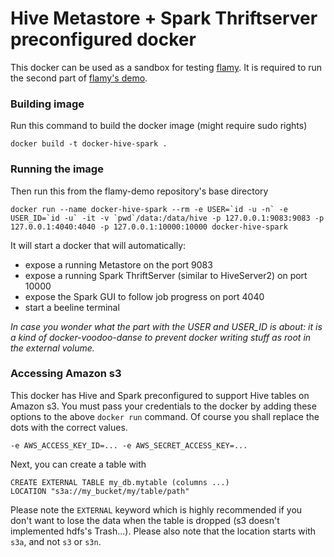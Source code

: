 # Hive Metastore + Spark Thriftserver preconfigured docker


This docker can be used as a sandbox for testing [flamy](https://github.com/flaminem/flamy).
It is required to run the second part of [flamy's demo](http://flamy.readthedocs.io/en/latest/Demo.html).

### Building image
Run this command to build the docker image (might require sudo rights)

```
docker build -t docker-hive-spark .
```


### Running the image
Then run this from the flamy-demo repository's base directory
```
docker run --name docker-hive-spark --rm -e USER=`id -u -n` -e USER_ID=`id -u` -it -v `pwd`/data:/data/hive -p 127.0.0.1:9083:9083 -p 127.0.0.1:4040:4040 -p 127.0.0.1:10000:10000 docker-hive-spark
```

It will start a docker that will automatically:
- expose a running Metastore on the port 9083
- expose a running Spark ThriftServer (similar to HiveServer2) on port 10000
- expose the Spark GUI to follow job progress on port 4040
- start a beeline terminal


*In case you wonder what the part with the USER and USER_ID is about: 
it is a kind of docker-voodoo-danse to prevent docker writing stuff as root in the external volume.*


### Accessing Amazon s3
This docker has Hive and Spark preconfigured to support Hive tables on Amazon s3.
You must pass your credentials to the docker by adding these options to the above `docker run` command.
Of course you shall replace the dots with the correct values.
```
-e AWS_ACCESS_KEY_ID=... -e AWS_SECRET_ACCESS_KEY=...
```

Next, you can create a table with 
```
CREATE EXTERNAL TABLE my_db.mytable (columns ...) 
LOCATION "s3a://my_bucket/my/table/path"
```

Please note the `EXTERNAL` keyword which is highly recommended if you don't want to lose the data when the table
is dropped (s3 doesn't implemented hdfs's Trash...).
Please also note that the location starts with `s3a`, and not `s3` or `s3n`.



